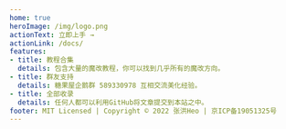 ```yaml
---
home: true
heroImage: /img/logo.png
actionText: 立即上手 →
actionLink: /docs/
features:
- title: 教程合集
  details: 包含大量的魔改教程，你可以找到几乎所有的魔改方向。
- title: 群友支持
  details: 糖果屋企鹅群 589330978 互相交流美化经验。
- title: 全部收录
  details: 任何人都可以利用GitHub将文章提交到本站之中。
footer: MIT Licensed | Copyright © 2022 张洪Heo | 京ICP备19051325号
---
```


